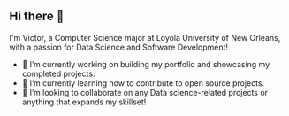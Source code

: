 ## Hi there 👋

I'm Victor, a Computer Science major at Loyola University of New Orleans, with a passion for Data Science and Software Development!

- 🔭 I’m currently working on building my portfolio and showcasing my completed projects.
- 🌱 I’m currently learning how to contribute to open source projects.
- 🤝 I’m looking to collaborate on any Data science-related projects or anything that expands my skillset!

<!--
**Victor2403/Victor2403** is a ✨ _special_ ✨ repository because its `README.md` (this file) appears on your GitHub profile.

Here are some ideas to get you started:


- 🤔 I’m looking for help with ...
- 💬 Ask me about ...
- 📫 How to reach me: ...
- 😄 Pronouns: ...
- ⚡ Fun fact: ...
-->
